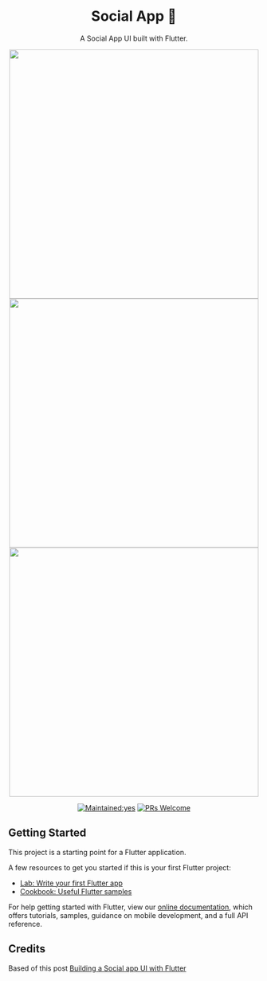 <h1 align="center"> Social App 🤳</h1>
<p align="center">A Social App UI built with Flutter.</p>


<p align="center">
    <img src="docs/Screenshot_1563388127.png" height="500em"/>
    <img src="docs/Screenshot_1563388115.png" height="500em"/>    
    <img src="docs/Screenshot_1563388135.png" height="500em"/>
</p>


<p align="center">
  <a href=""><img src="https://img.shields.io/badge/Maintained%3F-yes-green.svg?style=flat-square" alt="Maintained:yes"></a>
  <a href="http://makeapullrequest.com"><img src="https://img.shields.io/badge/PRs-welcome-brightgreen.svg?style=flat-square" alt="PRs Welcome"></a>
</p>

## Getting Started

This project is a starting point for a Flutter application.

A few resources to get you started if this is your first Flutter project:

- [Lab: Write your first Flutter app](https://flutter.dev/docs/get-started/codelab)
- [Cookbook: Useful Flutter samples](https://flutter.dev/docs/cookbook)

For help getting started with Flutter, view our
[online documentation](https://flutter.dev/docs), which offers tutorials,
samples, guidance on mobile development, and a full API reference.

## Credits

Based of this post [Building a Social app UI with Flutter](https://medium.com/@guruliciousjide/building-a-social-app-ui-with-flutter-af3d2317dc10)
